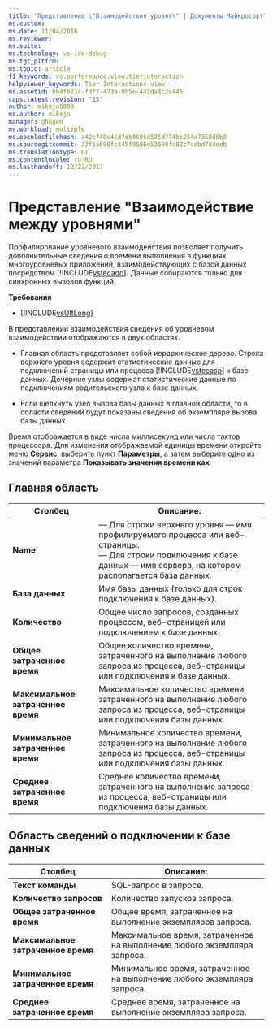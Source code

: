 ```yaml
---
title: "Представление \"Взаимодействия уровня\" | Документы Майкрософт"
ms.custom: 
ms.date: 11/04/2016
ms.reviewer: 
ms.suite: 
ms.technology: vs-ide-debug
ms.tgt_pltfrm: 
ms.topic: article
f1_keywords: vs.performance.view.tierinteraction
helpviewer_keywords: Tier Interactions view
ms.assetid: bb4fb21c-f3f7-473a-8b5e-442da4c2c445
caps.latest.revision: "15"
author: mikejo5000
ms.author: mikejo
manager: ghogen
ms.workload: multiple
ms.openlocfilehash: a42e748e45d7db0606d585d774be254a7358d6b0
ms.sourcegitcommit: 32f1a690fc445f9586d53698fc82c7debd784eeb
ms.translationtype: HT
ms.contentlocale: ru-RU
ms.lasthandoff: 12/22/2017
---
```

# <a name="tier-interactions-view"></a>Представление "Взаимодействие между уровнями"
Профилирование уровневого взаимодействия позволяет получить дополнительные сведения о времени выполнения в функциях многоуровневых приложений, взаимодействующих с базой данных посредством [!INCLUDE[vstecado](../data-tools/includes/vstecado_md.md)]. Данные собираются только для синхронных вызовов функций.  
  
 **Требования**  
  
-   [!INCLUDE[vsUltLong](../code-quality/includes/vsultlong_md.md)]  
  
 В представлении взаимодействия сведения об уровневом взаимодействии отображаются в двух областях.  
  
-   Главная область представляет собой иерархическое дерево. Строка верхнего уровня содержит статистические данные для подключений страницы или процесса [!INCLUDE[vstecasp](../code-quality/includes/vstecasp_md.md)] к базе данных. Дочерние узлы содержат статистические данные по подключениям родительского узла к базе данных.  
  
-   Если щелкнуть узел вызова базы данных в главной области, то в области сведений будут показаны сведения об экземпляре вызова базы данных.  
  
 Время отображается в виде числа миллисекунд или числа тактов процессора. Для изменения отображаемой единицы времени откройте меню **Сервис**, выберите пункт **Параметры**, а затем выберите одно из значений параметра **Показывать значения времени как**.  
  
## <a name="master-pane"></a>Главная область  
  
|Столбец|Описание:|  
|------------|-----------------|  
|**Name**|— Для строки верхнего уровня — имя профилируемого процесса или веб-страницы.<br />— Для строки подключения к базе данных — имя сервера, на котором располагается база данных.|  
|**База данных**|Имя базы данных (только для строк подключения к базе данных).|  
|**Количество**|Общее число запросов, созданных процессом, веб-страницей или подключением к базе данных.|  
|**Общее затраченное время**|Общее количество времени, затраченного на выполнение любого запроса из процесса, веб-страницы или подключения к базе данных.|  
|**Максимальное затраченное время**|Максимальное количество времени, затраченного на выполнение любого запроса из процесса, веб-страницы или подключения базы данных.|  
|**Минимальное затраченное время**|Минимальное количество времени, затраченного на выполнение любого запроса из процесса, веб-страницы или подключения базы данных.|  
|**Среднее затраченное время**|Среднее количество времени, затраченного на выполнение запроса из процесса, веб-страницы или подключения базы данных.|  
  
## <a name="database-connection-details-pane"></a>Область сведений о подключении к базе данных  
  
|Столбец|Описание:|  
|------------|-----------------|  
|**Текст команды**|SQL-запрос в запросе.|  
|**Количество запросов**|Количество запусков запроса.|  
|**Общее затраченное время**|Общее время, затраченное на выполнение экземпляров запроса.|  
|**Максимальное затраченное время**|Максимальное время, затраченное на выполнение любого экземпляра запроса.|  
|**Минимальное затраченное время**|Минимальное время, затраченное на выполнение любого экземпляра запроса.|  
|**Среднее затраченное время**|Среднее время, затраченное на выполнение экземпляра запроса.|